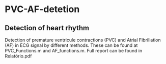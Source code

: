 # PVC-AF-detetion
## Detection of heart rhythm

Detection of premature ventricule contractions (PVC) and Atrial Fibrillation (AF) in ECG signal by different methods. These can be found at PVC_Functions.m and AF_functions.m. Full report can be found in Relatório.pdf
